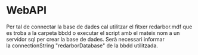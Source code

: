 # WebAPI
Per tal de connectar la base de dades cal utilitzar el fitxer redarbor.mdf que es troba a la carpeta bbdd o executar el script amb el mateix nom a un servidor sql per crear la base de dades.
Serà necessari informar la connectionString "redarborDatabase" de la bbdd utilitzada.
